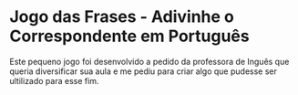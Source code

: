 # Jogo das Frases - Adivinhe o Correspondente em Português
Este pequeno jogo foi desenvolvido a pedido da professora de Inguês que queria diversificar sua aula 
e me pediu para criar algo que pudesse ser ultilizado para esse fim.
